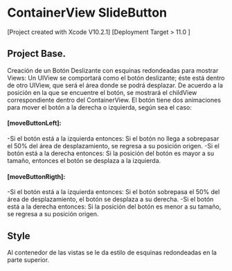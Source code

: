 # ContainerView SlideButton

[Project created with Xcode V10.2.1]
[Deployment Target > 11.0 ]

## Project Base.
Creación de un Botón Deslizante con esquinas redondeadas para mostrar Views:
Un UIView se comportará como el botón deslizante; éste está dentro de otro UIView, que será el área donde se podrá desplazar.
De acuerdo a la posición en la que se encuentre el botón, se mostrará el childView correspondiente dentro del ContainerView.
El botón tiene dos animaciones para mover el botón a la derecha o izquierda, según sea el caso:
#### [moveButtonLeft]: 
-Si el botón está a la izquierda entonces: Si el botón no llega a sobrepasar el 50% del área de desplazamiento, se regresa a su posición origen.
-Si el botón está a la derecha entonces: Si la posición del botón es mayor a su tamaño, entonces el botón se desplaza a la izquierda.
#### [moveButtonRigth]:
-Si el botón está a la izquierda entonces: Si el botón sobrepasa el 50% del área de desplazamiento, el botón se desplaza a su derecha.
-Si el botón está a la derecha entonces: Si la posición del botón es menor a su tamaño, se regresa a su posición origen.

## Style
Al contenedor de las vistas se le da estilo de esquinas redondeadas en la parte superior.